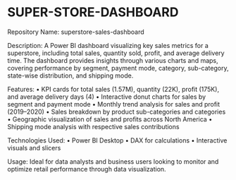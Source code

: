 # SUPER-STORE-DASHBOARD
Repository Name: superstore-sales-dashboard

Description:
A Power BI dashboard visualizing key sales metrics for a superstore, including total sales, quantity sold, profit, and average delivery time. The dashboard provides insights through various charts and maps, covering performance by segment, payment mode, category, sub-category, state-wise distribution, and shipping mode.

Features:
	•	KPI cards for total sales (1.57M), quantity (22K), profit (175K), and average delivery days (4)
	•	Interactive donut charts for sales by segment and payment mode
	•	Monthly trend analysis for sales and profit (2019–2020)
	•	Sales breakdown by product sub-categories and categories
	•	Geographic visualization of sales and profits across North America
	•	Shipping mode analysis with respective sales contributions

Technologies Used:
	•	Power BI Desktop
	•	DAX for calculations
	•	Interactive visuals and slicers

Usage:
Ideal for data analysts and business users looking to monitor and optimize retail performance through data visualization.
